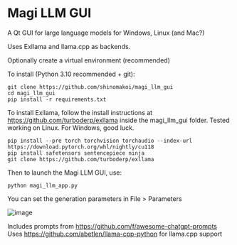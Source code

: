 # Magi LLM GUI
A Qt GUI for large language models for Windows, Linux (and Mac?)

Uses Exllama and llama.cpp as backends.

Optionally create a virtual environment (recommended)

To install (Python 3.10 recommended + git): 
```
git clone https://github.com/shinomakoi/magi_llm_gui
cd magi_llm_gui
pip install -r requirements.txt
```
To install Exllama, follow the install instructions at https://github.com/turboderp/exllama inside the magi_llm_gui folder. Tested working on Linux. For Windows, good luck.
```
pip install --pre torch torchvision torchaudio --index-url https://download.pytorch.org/whl/nightly/cu118
pip install safetensors sentencepiece ninja
git clone https://github.com/turboderp/exllama
```
Then to launch the Magi LLM GUI, use: 
```
python magi_llm_app.py
```
You can set the generation parameters in File > Parameters

![image](https://user-images.githubusercontent.com/112139428/234652796-6fe1c935-25f8-401c-b96e-ab4bbe825173.png)


Includes prompts from https://github.com/f/awesome-chatgpt-prompts
Uses https://github.com/abetlen/llama-cpp-python for llama.cpp support
